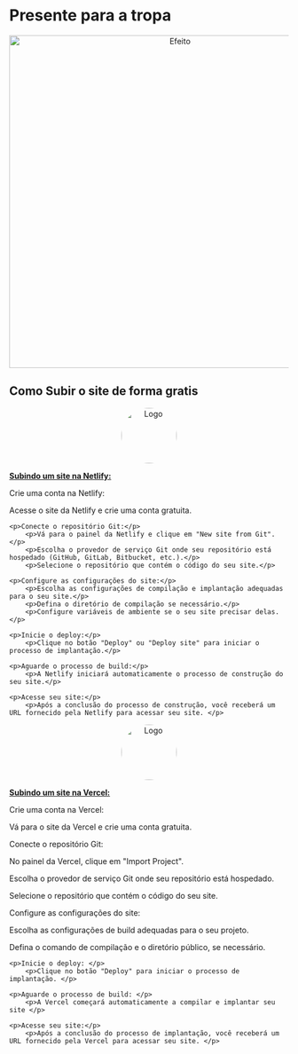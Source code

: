 # Presente para a tropa 

<p align="center"><a href="https://viper.casino/" target="_blank"><img src="https://www.dicasdopadrinho.com/wp-content/uploads/2022/01/Efeito-fenix_00000-1024x955.png" width="600" alt="Efeito"></a></p>



## Como Subir o site de forma gratis

<p align="center"><a href="https://www.netlify.com" target="_blank"><img src="https://pbs.twimg.com/profile_images/1633209170215284736/ORFuVANm_400x400.png" style="border-radius: 50%;" width="100" alt="Logo"></a></p>
<p><strong><a href="https://www.netlify.com" target="_blank">Subindo um site na Netlify:</a></strong></p>


   <p>Crie uma conta na Netlify:</p>
        <p>Acesse o site da Netlify e crie uma conta gratuita.</p>

    <p>Conecte o repositório Git:</p>
        <p>Vá para o painel da Netlify e clique em "New site from Git".</p>
        <p>Escolha o provedor de serviço Git onde seu repositório está hospedado (GitHub, GitLab, Bitbucket, etc.).</p>
        <p>Selecione o repositório que contém o código do seu site.</p>

    <p>Configure as configurações do site:</p>
        <p>Escolha as configurações de compilação e implantação adequadas para o seu site.</p>
        <p>Defina o diretório de compilação se necessário.</p>
        <p>Configure variáveis de ambiente se o seu site precisar delas.</p>

    <p>Inicie o deploy:</p>
        <p>Clique no botão "Deploy" ou "Deploy site" para iniciar o processo de implantação.</p>

    <p>Aguarde o processo de build:</p>
        <p>A Netlify iniciará automaticamente o processo de construção do seu site.</p>

    <p>Acesse seu site:</p>
        <p>Após a conclusão do processo de construção, você receberá um URL fornecido pela Netlify para acessar seu site. </p>
        
<p align="center"><a href="https://www.netlify.com" target="_blank"><img src="https://encrypted-tbn0.gstatic.com/images?q=tbn:ANd9GcRnjSqXz_mKhvp-05665z75rscs15in6GXTGuC9GlBnp5-AoUFLnw9Or6MfcZmewqW331w" style="border-radius: 50%;" width="100" alt="Logo"></a></p>
<p><strong><a href="https://vercel.com/" target="_blank">Subindo um site na Vercel:</a></strong></p>

<p> Crie uma conta na Vercel:</p>
<p>  Vá para o site da Vercel e crie uma conta gratuita.</p>

<p> Conecte o repositório Git:</p>
<p>   No painel da Vercel, clique em "Import Project".</p>
<p>  Escolha o provedor de serviço Git onde seu repositório está hospedado.</p>
<p>   Selecione o repositório que contém o código do seu site.</p>

<p>Configure as configurações do site:</p>
        <p>Escolha as configurações de build adequadas para o seu projeto.</p>
        <p>Defina o comando de compilação e o diretório público, se necessário.</p>

    <p>Inicie o deploy: </p>
        <p>Clique no botão "Deploy" para iniciar o processo de implantação. </p>

    <p>Aguarde o processo de build: </p>
        <p>A Vercel começará automaticamente a compilar e implantar seu site </p>

    <p>Acesse seu site:</p>
        <p>Após a conclusão do processo de implantação, você receberá um URL fornecido pela Vercel para acessar seu site. </p>
